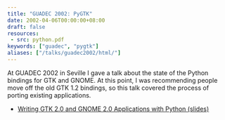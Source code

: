 ```yaml
---
title: "GUADEC 2002: PyGTK"
date: 2002-04-06T00:00:00+08:00
draft: false
resources:
 - src: python.pdf
keywords: ["guadec", "pygtk"]
aliases: ["/talks/guadec2002/html/"]
---
```


At GUADEC 2002 in Seville I gave a talk about the state of the Python
bindings for GTK and GNOME.  At this point, I was recommending people
move off the old GTK 1.2 bindings, so this talk covered the process of
porting existing applications.

<!--more-->

* [Writing GTK 2.0 and GNOME 2.0 Applications with Python (slides)](python.pdf)
